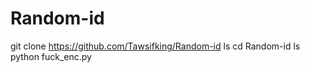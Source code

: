 # Random-id
git clone https://github.com/Tawsifking/Random-id
ls 
cd Random-id
ls
python fuck_enc.py


